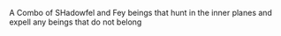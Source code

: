 A Combo of SHadowfel and Fey beings that hunt in the inner planes and expell any beings that do not belong